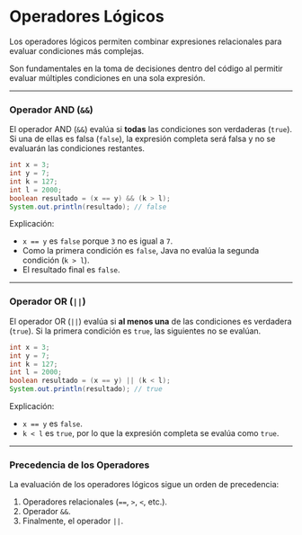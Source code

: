 # Operadores Lógicos

Los operadores lógicos permiten combinar expresiones relacionales para evaluar condiciones más complejas. 

Son fundamentales en la toma de decisiones dentro del código al permitir evaluar múltiples condiciones en una sola expresión.

---
### Operador AND (`&&`)
El operador AND (`&&`) evalúa si **todas** las condiciones son verdaderas (`true`). Si una de ellas es falsa (`false`), la expresión completa será falsa y no se evaluarán las condiciones restantes.

```java
int x = 3;
int y = 7;
int k = 127;
int l = 2000;
boolean resultado = (x == y) && (k > l);
System.out.println(resultado); // false
```

Explicación:
- `x == y` es `false` porque `3` no es igual a `7`.    
- Como la primera condición es `false`, Java no evalúa la segunda condición (`k > l`).
- El resultado final es `false`.

---
### Operador OR (`||`)
El operador OR (`||`) evalúa si **al menos una** de las condiciones es verdadera (`true`). Si la primera condición es `true`, las siguientes no se evalúan.

```java
int x = 3;
int y = 7;
int k = 127;
int l = 2000;
boolean resultado = (x == y) || (k < l);
System.out.println(resultado); // true
```

Explicación:
- `x == y` es `false`.
- `k < l` es `true`, por lo que la expresión completa se evalúa como `true`.

---
### Precedencia de los Operadores
La evaluación de los operadores lógicos sigue un orden de precedencia:

1. Operadores relacionales (`==`, `>`, `<`, etc.).
2. Operador `&&`.
3. Finalmente, el operador `||`.
